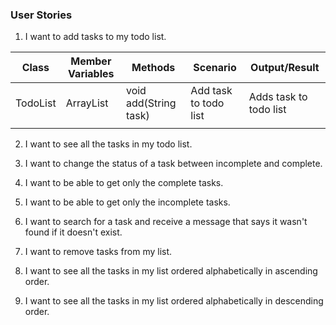### User Stories

1. I want to add tasks to my todo list.

| Class    | Member Variables  | Methods               | Scenario              | Output/Result          |
|----------|-------------------|-----------------------|-----------------------|------------------------|
| TodoList | ArrayList<String> | void add(String task) | Add task to todo list | Adds task to todo list |
|          |                   |                       |                       |                        |


2. I want to see all the tasks in my todo list.


3. I want to change the status of a task between incomplete and complete.


4. I want to be able to get only the complete tasks.


5. I want to be able to get only the incomplete tasks.


6. I want to search for a task and receive a message that says it wasn't found if it doesn't exist.


7. I want to remove tasks from my list.


8. I want to see all the tasks in my list ordered alphabetically in ascending order.


9. I want to see all the tasks in my list ordered alphabetically in descending order.

